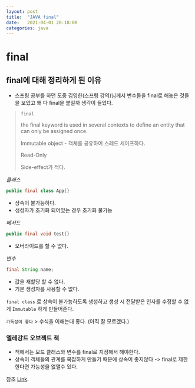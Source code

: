 ```yaml
---
layout: post
title:  "JAVA final"
date:   2021-04-01 20:18:00
categories: java
---
```

# final

## final에 대해 정리하게 된 이유

- 스프링 공부를 하던 도중 김영한(스프링 강의)님께서 변수들을 final로 해놓은 것들을 보았고 왜 다 final을 붙일까 생각이 들었다.


> ```final```
> 
> the final keyword is used in several contexts to define an entity that can only be assigned once. 
>
>Immutable object - 객체를 공유하여 스레드 세이프하다.
>
>Read-Only
>
>Side-effect가 적다.
>

_클래스_ 
```java
public final class App{}
````
- 상속이 불가능하다.
- 생성자가 초기화 되어있는 경우 초기화 불가능

_메서드_
```java
public final void test{}
````
- 오버라이드를 할 수 없다.

_변수_
```java
final String name;
```
- 값을 재할당 할 수 없다.
- 기본 생성자를 사용할 수 없다.


```final class``` 로 상속이 불가능하도록 생성하고 생성 시 전달받은 인자를 수정할 수 없게 ```Immutable``` 하게 만들어준다.

```가독성이 좋다``` > 수식을 이해는대 좋다. (아직 잘 모르겠다.)


### 엘레강트 오브젝트 책
- 책에서는 모드 클래스와 변수를 final로 지정해서 해야한다.
- 상속이 객체들의 관계를 복잡하게 만들기 때문에 상속이 좋지않다 -> final로 제한한다면 가능성을 없앨수 있다.

참조 [Link](https://makemethink.tistory.com/184).

